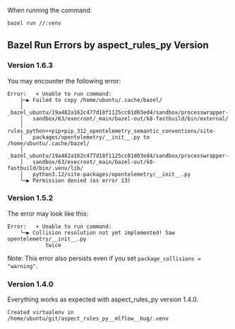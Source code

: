

When running the command:

```bash
bazel run //:venv
```

## Bazel Run Errors by aspect_rules_py Version

### Version 1.6.3

You may encounter the following error:

```
Error:   × Unable to run command:
	├─▶ Failed to copy /home/ubuntu/.cache/bazel/
	│   _bazel_ubuntu/19a482a162c477d18f1125cc01d03ed4/sandbox/processwrapper-
	│   sandbox/63/execroot/_main/bazel-out/k8-fastbuild/bin/external/
	│   rules_python++pip+pip_312_opentelemetry_semantic_conventions/site-
	│   packages/opentelemetry/__init__.py to /home/ubuntu/.cache/bazel/
	│   _bazel_ubuntu/19a482a162c477d18f1125cc01d03ed4/sandbox/processwrapper-
	│   sandbox/63/execroot/_main/bazel-out/k8-fastbuild/bin/.venv/lib/
	│   python3.12/site-packages/opentelemetry/__init__.py
	╰─▶ Permission denied (os error 13)
```

### Version 1.5.2

The error may look like this:

```
Error:   × Unable to run command:
	╰─▶ Collision resolution not yet implemented! Saw opentelemetry/__init__.py
			twice
```

Note: This error also persists even if you set `package_collisions = "warning"`.

### Version 1.4.0

Everything works as expected with aspect_rules_py version 1.4.0.

```
Created virtualenv in /home/ubuntu/git/aspect_rules_py__mlflow__bug/.venv
```
